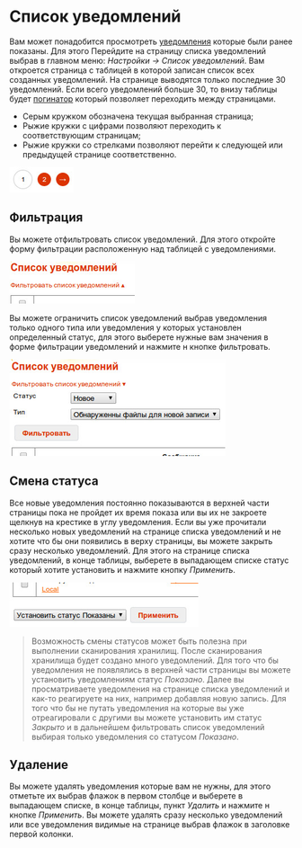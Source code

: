 # Список уведомлений

Вам может понадобится просмотреть [уведомления](/ru/user/general/notice.md) которые были ранее показаны. Для этого
Перейдите на страницу списка уведомлений выбрав в главном меню: *Настройки -> Список уведомлений*. Вам откроется
страница с таблицей в которой записан список всех созданных уведомлений. На странице выводятся только последние 30
уведомлений. Если всего уведомлений больше 30, то внизу таблицы будет
[погинатор](http://ru.wikipedia.org/wiki/Пагинация) который позволяет переходить между страницами.

- Серым кружком обозначена текущая выбранная страница;
- Рыжие кружки с цифрами позволяют переходить к соответствующим страницам;
- Рыжие кружки со стрелками позволяют перейти к следующей или предыдущей странице соответственно.

![Пагинация](https://raw.githubusercontent.com/anime-db/anime-db-docs/master/images/ru/general/pager.jpg)

## Фильтрация

Вы можете отфильтровать список уведомлений. Для этого откройте форму фильтрации расположенную над таблицей с
уведомлениями.

![Фильтр уведомлений](https://raw.githubusercontent.com/anime-db/anime-db-docs/master/images/ru/general/notice_filter.jpg)

Вы можете ограничить список уведомлений выбрав уведомления только одного типа или уведомления у которых установлен
определенный статус, для этого выберете нужные вам значения в форме фильтрации уведомлений и нажмите н кнопке
фильтровать.

![Форма фильтрации уведомлений](https://raw.githubusercontent.com/anime-db/anime-db-docs/master/images/ru/general/notice_filter_form.jpg)

## Смена статуса

Все новые уведомления постоянно показываются в верхней части страницы пока не пройдет их время показа или вы их не
закроете щелкнув на крестике в углу уведомления. Если вы уже прочитали несколько новых уведомлений на странице списка
уведомлений и не хотите что бы они появились в верху страницы, вы можете закрыть сразу несколько уведомлений. Для
этого на странице списка уведомлений, в конце таблицы, выберете в выпадающем списке статус который хотите установить и
нажмите кнопку *Применить*.

![Применить статус для уведомлений](https://raw.githubusercontent.com/anime-db/anime-db-docs/master/images/ru/general/notice_apply.jpg)

> Возможность смены статусов может быть полезна при выполнении сканирования хранилищ. После сканирования хранилища
> будет создано много уведомлений. Для того что бы уведомления не появлялись в верхней части страницы вы можете
> установить уведомлениям статус *Показано*. Далее вы просматриваете уведомления на странице списка уведомлений и
> как-то реагируете на них, например добавляя новую запись. Для того что бы не путать уведомления на которые вы уже
> отреагировали с другими вы можете установить им статус *Закрыто* и в дальнейшем фильтровать список уведомлений
> выбирая только уведомления со статусом *Показано*.

## Удаление

Вы можете удалять уведомления которые вам не нужны, для этого отметьте их выбрав флажок в первом столбце и выберете в
выпадающем списке, в конце таблицы, пункт *Удалить* и нажмите н кнопке *Применить*. Вы можете удалять сразу несколько
уведомлений или все уведомления видимые на странице выбрав флажок в заголовке первой колонки.